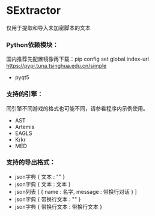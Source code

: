 # SExtractor
 仅用于提取和导入未加密脚本的文本
 
### Python依赖模块：
国内推荐先配置镜像再下载：pip config set global.index-url https://pypi.tuna.tsinghua.edu.cn/simple
* pyqt5

### 支持的引擎：
同引擎不同游戏的格式也可能不同，请参看程序内示例使用。
* AST
* Artemis
* EAGLS
* Krkr
* MED

### 支持的导出格式：
* json字典 { 文本 : "" }
* json字典 { 文本 : 文本 }
* json列表 [ { name : 名字, message : 带换行对话 } ]
* json字典 { 带换行文本 : "" }
* json字典 { 带换行文本 : 带换行文本 }
